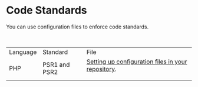 # Code Standards

You can use configuration files to enforce code standards.

 

<table>
<tbody>
<tr class="odd">
<td>Language</td>
<td>Standard</td>
<td>File</td>
</tr>
<tr class="even">
<td>PHP</td>
<td>PSR1 and PSR2</td>
<td><a href="/images/td>
</tr>
</tbody>
</table>

 

Learn more about [Setting up configuration files in your
repository](https://support.codacy.com/hc/en-us/articles/207994335-Code-Patterns).
